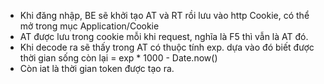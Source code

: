 <!-- Access Token -->
- Khi đăng nhập, BE sẽ khởi tạo AT và RT rồi lưu vào http Cookie, có thể mở trong mục Application/Cookie
- AT được lưu trong cookie mỗi khi request, nghĩa là F5 thì vẫn là AT đó.
- Khi decode ra sẽ thấy trong AT có thuộc tính exp. dựa vào đó biết được thời gian sống còn lại = exp * 1000 - Date.now()
- Còn iat là thời gian token được tạo ra.